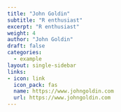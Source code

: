 ```yaml
---
title: "John Goldin"
subtitle: "R enthusiast"
excerpt: "R enthusiast"
weight: 4
author: "John Goldin"
draft: false
categories:
  - example
layout: single-sidebar
links:
- icon: link
  icon_pack: fas
  name: https://www.johngoldin.com
  url: https://www.johngoldin.com
---
```


